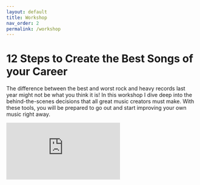 ```yaml
---
layout: default
title: Workshop
nav_order: 2
permalink: /workshop
---
```


# 12 Steps to Create the Best Songs of your Career

The difference between the best and worst rock and heavy records last year might not be what you think it is! In this workshop I dive deep into the behind-the-scenes decisions that all great music creators must make. With these tools, you will be prepared to go out and start improving your own music right away.

<div class="video-container">
  <iframe src="https://www.youtube.com/embed/aqWwylsnrfA?rel=0" title="YouTube video player" frameborder="0" allow="accelerometer; autoplay; clipboard-write; encrypted-media; gyroscope; picture-in-picture" allowfullscreen></iframe>
</div>
